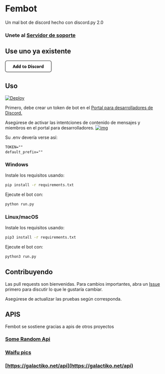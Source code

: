 # Fembot 

Un mal bot de discord hecho con discord.py 2.0
### Unete al [Servidor de soporte](https://galactiko.net/support)

## Use uno ya existente

<a href="https://galactiko.net/invite">
  <img src="https://github.com/ggalactiko/fembot/blob/main/assets/button_add-to-discord%20(2).png?raw=true" alt="add button" width="150"/>
 </a>

## Uso
[![Deploy](https://www.herokucdn.com/deploy/button.svg)](https://heroku.com/deploy?template=https://github.com/ggalactiko/fembot)

Primero, debe crear un token de bot en el [Portal para desarrolladores de Discord.](https://discordapp.com/developers/applications/me)

Asegúrese de activar las intentciones de contenido de mensajes y miembros en el portal para desarrolladores.
[![img](https://cdn.discordapp.com/attachments/969632808920305704/987877147253284934/unknown.png)](#)


Su .env devería verse así:
```
TOKEN=""
default_prefix=""
```

### Windows
Instale los requisitos usando:
```bash
pip install -r requirements.txt
```
Ejecute el bot con:
```bash
python run.py
```

### Linux/macOS
Instale los requisitos usando:
```bash
pip3 install -r requirements.txt
```

Ejecute el bot con:
```bash
python3 run.py
```

## Contribuyendo
Las pull requests son bienvenidas. Para cambios importantes, abra un [Issue](https://github.com/ggalactiko/fembot/issues) primero para discutir lo que le gustaría cambiar.

Asegúrese de actualizar las pruebas según corresponda.

## APIS
Fembot se sostiene gracias a apis de otros proyectos

### [Some Random Api](https://some-random-api.ml)
### [Waifu pics](https://waifu.pics)
### [https://galactiko.net/api](https://galactiko.net/api)
